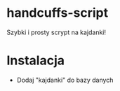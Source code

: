 # handcuffs-script
Szybki i prosty scrypt na kajdanki!

# Instalacja 
 
 - Dodaj "kajdanki" do bazy danych 



